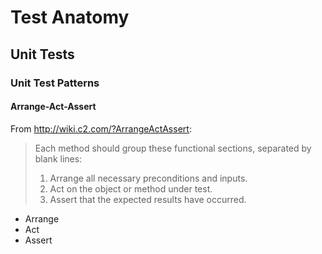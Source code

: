 # Test Anatomy
## Unit Tests
### Unit Test Patterns
#### Arrange-Act-Assert
From http://wiki.c2.com/?ArrangeActAssert:
> Each method should group these functional sections, separated by blank lines:
> 1. Arrange all necessary preconditions and inputs.
> 1. Act on the object or method under test.
> 1. Assert that the expected results have occurred.

- Arrange
- Act
- Assert